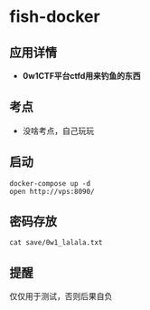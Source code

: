 # fish-docker

## 应用详情

- **0w1CTF平台ctfd用来钓鱼的东西**



## 考点

-  没啥考点，自己玩玩

## 启动

    docker-compose up -d
    open http://vps:8090/

## 密码存放

```
cat save/0w1_lalala.txt
```

## 提醒

仅仅用于测试，否则后果自负
